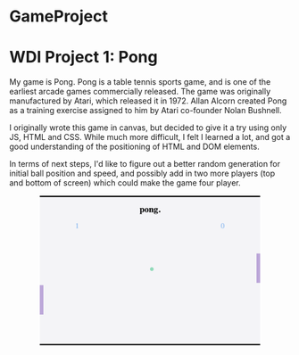 # GameProject
# WDI Project 1: Pong

My game is Pong. Pong is a table tennis sports game, and is one of the earliest arcade games commercially released.
The game was originally manufactured by Atari, which released it in 1972. Allan Alcorn created Pong as a training exercise assigned to him by Atari co-founder Nolan Bushnell. 

I originally wrote this game in canvas, but decided to give it a try using only JS, HTML and CSS. While much more difficult, I felt I learned a lot, and got a good understanding of the positioning of HTML and DOM elements.

In terms of next steps, I'd like to figure out a better random generation for initial ball position and speed, and possibly add in two more players (top and bottom of screen) which could make the game four player.

<p align="center">
<img src="pong.png" width="400" length="400" style="margin:0 auto;">
</p>